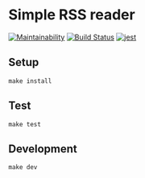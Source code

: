 # Simple RSS reader

[![Maintainability](https://api.codeclimate.com/v1/badges/b65cc2a9d205a17efc33/maintainability)](https://codeclimate.com/github/DimaKabanov/project-lvl3-s306/maintainability)
[![Build Status](https://travis-ci.org/DimaKabanov/project-lvl3-s306.svg?branch=master)](https://travis-ci.org/DimaKabanov/project-lvl3-s306)
[![jest](https://facebook.github.io/jest/img/jest-badge.svg)](https://github.com/facebook/jest)

## Setup

```console
make install
```

## Test

```console
make test
```

## Development

```console
make dev
```
